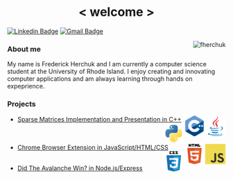 <h1 align="center">< welcome ></h1>

[![Linkedin Badge](https://img.shields.io/badge/-LinkedIn-blue?style=flat-square&logo=Linkedin&logoColor=white&link=https://www.linkedin.com/in/frederick-herchuk-723821257/)](https://www.linkedin.com/in/frederick-herchuk-723821257/) [![Gmail Badge](https://img.shields.io/badge/-rickherchuk@gmail.com-c14438?style=flat-square&logo=Gmail&logoColor=white&link=mailto:rickherchuk@gmail.com)](mailto:rickherchuk@gmail.com)

<img align="right" src="https://github-readme-stats.vercel.app/api/top-langs?username=fherchuk&size_weight=0.4&count_weight=1&show_icons=true&locale=en&bg_color=0d1117&text_color=ffffff&layout=compact" alt="fherchuk"/>
<h3>About me</h3>
My name is Frederick Herchuk and I am currently a computer science student at the University of Rhode Island. I enjoy creating and innovating computer applications and am always learning through hands on expeprience.

<h3>Projects</h3>

- [Sparse Matrices Implementation and Presentation in C++](https://github.com/fherchuk/SparseMatrixCalculator)
<a href="https://www.w3schools.com/cs/" target="_blank"> <img align="right" src="https://raw.githubusercontent.com/devicons/devicon/master/icons/java/java-original.svg" alt="csharp" width="48" height="48"/> </a> 
<a href="https://www.w3schools.com/cpp/" target="_blank"> <img align="right" src="https://raw.githubusercontent.com/devicons/devicon/master/icons/cplusplus/cplusplus-original.svg" alt="cplusplus" width="48" height="48"/> </a> 
<a href="https://www.python.org" target="_blank"> <img align="right" src="https://raw.githubusercontent.com/devicons/devicon/master/icons/python/python-original.svg" alt="python" width="48" height="48"/> </a>
<br><br><br>
- [Chrome Browser Extension in JavaScript/HTML/CSS](https://github.com/fherchuk/Password-Generator-Extension)
<a href="https://developer.mozilla.org/en-US/docs/Web/JavaScript" target="_blank"> <img align="right" src="https://raw.githubusercontent.com/devicons/devicon/master/icons/javascript/javascript-original.svg" alt="javascript" width="48" height="48"/> </a>
<a href="https://www.w3.org/html/" target="_blank"> <img align="right" src="https://raw.githubusercontent.com/devicons/devicon/master/icons/html5/html5-original-wordmark.svg" alt="html5" width="48" height="48"/> </a>
<a href="https://www.w3schools.com/css/" target="_blank"> <img align="right" src="https://raw.githubusercontent.com/devicons/devicon/master/icons/css3/css3-original-wordmark.svg" alt="css3" width="48" height="48"/></a>
<br></br>


- [Did The Avalanche Win? in Node.js/Express](https://github.com/fherchuk/Avalanche-Win-Tracker)

    
